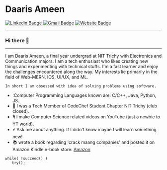 # Daaris Ameen

[![Linkedin Badge](https://img.shields.io/badge/-LinkedIn-blue?style=flat-square&logo=Linkedin&logoColor=white&link=https://www.linkedin.com/in/daaris-ameen-430281214/)](https://www.linkedin.com/in/daaris-ameen-430281214/) 
[![Gmail Badge](https://img.shields.io/badge/-Gmail-c14438?style=flat-square&logo=Gmail&logoColor=white&link=mailto:daaris.zameer@gmail.com)](mailto:daaris.zameer@gmail.com)
[![Website Badge](https://img.shields.io/badge/-Website-black?style=flat-square&logo=Codepen&logoColor=white&link=https://daarisameen.github.io/my_portfolio/)](https://daarisameen.github.io/my_portfolio/)

---
### Hi there 👋
---
I am Daaris Ameen, a final year undergrad at NIT Trichy with Electronics and Communication majors.
I am a tech enthusiast who likes creating new things and experimenting with technical stuffs.
I'm a fast learner and enjoy the challenges encountered along the way.
My interests lie primarily in the field of Web-MERN, IOS, UI/UX, and ML.
```
In short I am obsessed with idea of solving problems using software.

```
- :Computer Programming Languages known are: C/C++, Java, Python, JS. 
- 🏅 I was a Tech Member of CodeChef Student Chapter NIT Trichy (club closed).
- 🎙️ I make Computer Science related videos on YouTube (just a newbie to YT world).
- ⚡ Ask me about anything. If I didn't know maybe I will learn something new!
- 📚 wrote a book regarding 'crack maang companies' and posted it on Amazon Kindle e-book store: [Amazon](https://www.amazon.com/DSA-questions-crack-dream-companies/dp/B0BF2Q742J/ref=sr_1_fkmr1_1?keywords=DSA+questions+to+crack+maang&qid=1668105028&sr=8-1-fkmr1)

```
while( !succeed() )
   try();
```

